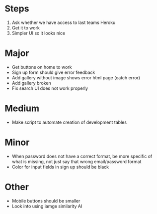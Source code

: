 # Steps
1. Ask whether we have access to last teams Heroku
2. Get it to work
3. Simpler UI so it looks nice

# Major

- Get buttons on home to work
- Sign up form should give error feedback
- Add gallery without image shows error html page (catch error)
- Add gallery broken
- Fix search UI does not work properly

# Medium

- Make script to automate creation of development tables

# Minor

- When password does not have a correct format, be more specific of what is missing, not just say that wrong email/password format
- Color for input fields in sign up should be black

# Other
- Mobile buttons should be smaller
- Look into using iamge similarity AI
